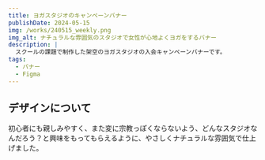 ```yaml
---
title: ヨガスタジオのキャンペーンバナー
publishDate: 2024-05-15
img: /works/240515_weekly.png
img_alt: ナチュラルな雰囲気のスタジオで女性が心地よくヨガをするバナー
description: |
  スクールの課題で制作した架空のヨガスタジオの入会キャンペーンバナーです。
tags:
  - バナー
  - Figma
---
```


## デザインについて

初心者にも親しみやすく、また変に宗教っぽくならないよう、どんなスタジオなんだろう？と興味をもってもらえるように、やさしくナチュラルな雰囲気で仕上げました。